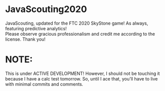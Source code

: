 # JavaScouting2020
JavaScouting, updated for the FTC 2020 SkyStone game! As always, featuring predictive analytics! \
Please observe gracious professionalism and credit me according to the license. Thank you!
# NOTE:
This is under ACTIVE DEVELOPMENT! However, I should not be touching it because I have a calc test tomorrow. 
So, until I ace that, you'll have to live with minimal commits and comments.